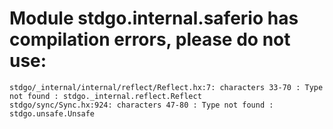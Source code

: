 # Module stdgo.internal.saferio has compilation errors, please do not use:
```
stdgo/_internal/internal/reflect/Reflect.hx:7: characters 33-70 : Type not found : stdgo._internal.reflect.Reflect
stdgo/sync/Sync.hx:924: characters 47-80 : Type not found : stdgo.unsafe.Unsafe

```

